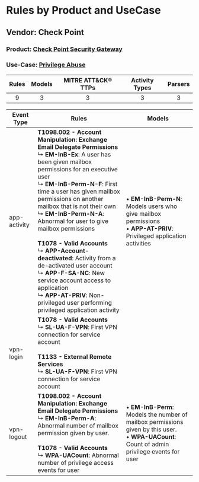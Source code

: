 Rules by Product and UseCase
============================
Vendor: Check Point
-------------------
### Product: [Check Point Security Gateway](../ds_check_point_check_point_security_gateway.md)
### Use-Case: [Privilege Abuse](../../../../UseCases/uc_privilege_abuse.md)

| Rules | Models | MITRE ATT&CK® TTPs | Activity Types | Parsers |
|:-----:|:------:|:------------------:|:--------------:|:-------:|
|   9   |   3    |         3          |       3        |    3    |

| Event Type   | Rules    | Models    |
| ---- | ---- | ---- |
| app-activity | <b>T1098.002 - Account Manipulation: Exchange Email Delegate Permissions</b><br> ↳ <b>EM-InB-Ex</b>: A user has been given mailbox permissions for an executive user<br> ↳ <b>EM-InB-Perm-N-F</b>: First time a user has given mailbox permissions on another mailbox that is not their own<br> ↳ <b>EM-InB-Perm-N-A</b>: Abnormal for user to give mailbox permissions<br><br><b>T1078 - Valid Accounts</b><br> ↳ <b>APP-Account-deactivated</b>: Activity from a de-activated user account<br> ↳ <b>APP-F-SA-NC</b>: New service account access to application<br> ↳ <b>APP-AT-PRIV</b>: Non-privileged user performing privileged application activity |  • <b>EM-InB-Perm-N</b>: Models users who give mailbox permissions<br> • <b>APP-AT-PRIV</b>: Privileged application activities    |
| vpn-login    | <b>T1078 - Valid Accounts</b><br> ↳ <b>SL-UA-F-VPN</b>: First VPN connection for service account<br><br><b>T1133 - External Remote Services</b><br> ↳ <b>SL-UA-F-VPN</b>: First VPN connection for service account    |    |
| vpn-logout   | <b>T1098.002 - Account Manipulation: Exchange Email Delegate Permissions</b><br> ↳ <b>EM-InB-Perm-A</b>: Abnormal number of mailbox permission given by user.<br><br><b>T1078 - Valid Accounts</b><br> ↳ <b>WPA-UACount</b>: Abnormal number of privilege access events for user    |  • <b>EM-InB-Perm</b>: Models the number of mailbox permissions given by this user.<br> • <b>WPA-UACount</b>: Count of admin privilege events for user |